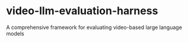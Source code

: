 # video-llm-evaluation-harness
A comprehensive framework for evaluating video-based large language models
